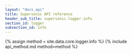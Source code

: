 ```yaml
---
layout: "docs_api"
title: Supersonic API reference
header_sub_title: supersonic.logger.info
section_id: logger
subsection_id: info
---
```


{% assign method = site.data.core.logger.info %}
{% include api_method.md method=method %}
